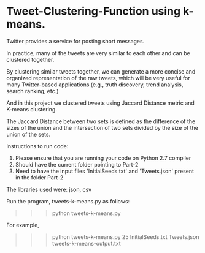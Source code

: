 # Tweet-Clustering-Function using k-means.

Twitter provides a service for posting short messages. 

In practice, many of the tweets are very similar to each other and can be clustered 
together. 

By clustering similar tweets together, we can generate a more concise and organized representation of the raw tweets, which will 
be very useful for many Twitter-based applications (e.g., truth discovery, trend analysis, search ranking, etc.)

And in this project we clustered tweets using Jaccard Distance metric and K-means clustering.

The Jaccard Distance between two sets is defined as the difference of the sizes of the union and the intersection of two sets 
divided by the size of the union of the sets.



Instructions to run code:
1. Please ensure that you are running your code on Python 2.7 compiler
2. Should have the current folder pointing to Part-2
3. Need to have the input files 'InitialSeeds.txt' and 'Tweets.json' present in the folder Part-2

The libraries used were: json, csv

Run the program, tweets-k-means.py as follows:
>>>python tweets-k-means.py <numberOfClusters> <initialSeedsFile> <TweetsDataFile> <outputFile>

For example,
>>>python tweets-k-means.py 25 InitialSeeds.txt Tweets.json tweets-k-means-output.txt
